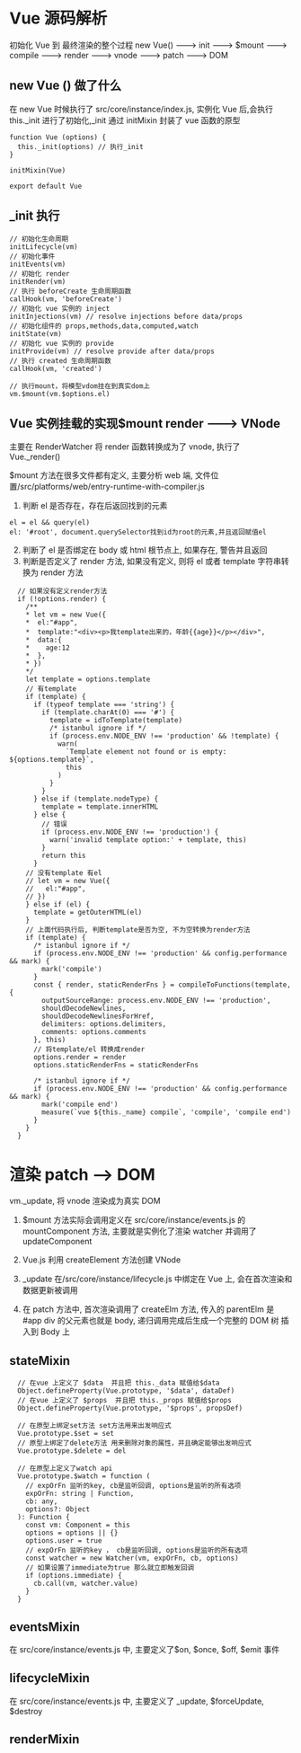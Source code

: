 # Vue 源码解析

初始化 Vue 到 最终渲染的整个过程
new Vue() ---> init ---> \$mount ---> compile ---> render ---> vnode ---> patch ---> DOM

## new Vue () 做了什么

在 new Vue 时候执行了 src/core/instance/index.js, 实例化 Vue 后,会执行 this.\_init 进行了初始化,\_init 通过 initMixin 封装了 vue 函数的原型

```
function Vue (options) {
  this._init(options) // 执行_init
}

initMixin(Vue)

export default Vue
```

## \_init 执行

```
// 初始化生命周期
initLifecycle(vm)
// 初始化事件
initEvents(vm)
// 初始化 render
initRender(vm)
// 执行 beforeCreate 生命周期函数
callHook(vm, 'beforeCreate')
// 初始化 vue 实例的 inject
initInjections(vm) // resolve injections before data/props
// 初始化组件的 props,methods,data,computed,watch
initState(vm)
// 初始化 vue 实例的 provide
initProvide(vm) // resolve provide after data/props
// 执行 created 生命周期函数
callHook(vm, 'created')

// 执行mount，将模型vdom挂在到真实dom上
vm.$mount(vm.$options.el)
```

## Vue 实例挂载的实现\$mount render ---> VNode

主要在 RenderWatcher 将 render 函数转换成为了 vnode, 执行了 Vue.\_render()

\$mount 方法在很多文件都有定义, 主要分析 web 端, 文件位置/src/platforms/web/entry-runtime-with-compiler.js

1. 判断 el 是否存在，存在后返回找到的元素

```
el = el && query(el)
el: '#root', document.querySelector找到id为root的元素,并且返回赋值el
```

2. 判断了 el 是否绑定在 body 或 html 根节点上, 如果存在, 警告并且返回
3. 判断是否定义了 render 方法, 如果没有定义, 则将 el 或者 template 字符串转换为 render 方法

```
  // 如果没有定义render方法
  if (!options.render) {
    /**
    * let vm = new Vue({
    *  el:"#app",
    *  template:"<div><p>我template出来的，年龄{{age}}</p></div>",
    *  data:{
    *    age:12
    *  },
    * })
    */
    let template = options.template
    // 有template
    if (template) {
      if (typeof template === 'string') {
        if (template.charAt(0) === '#') {
          template = idToTemplate(template)
          /* istanbul ignore if */
          if (process.env.NODE_ENV !== 'production' && !template) {
            warn(
              `Template element not found or is empty: ${options.template}`,
              this
            )
          }
        }
      } else if (template.nodeType) {
        template = template.innerHTML
      } else {
        // 错误
        if (process.env.NODE_ENV !== 'production') {
          warn('invalid template option:' + template, this)
        }
        return this
      }
    // 没有template 有el
    // let vm = new Vue({
    //   el:"#app",
    // })
    } else if (el) {
      template = getOuterHTML(el)
    }
    // 上面代码执行后, 判断template是否为空, 不为空转换为render方法
    if (template) {
      /* istanbul ignore if */
      if (process.env.NODE_ENV !== 'production' && config.performance && mark) {
        mark('compile')
      }
      const { render, staticRenderFns } = compileToFunctions(template, {
        outputSourceRange: process.env.NODE_ENV !== 'production',
        shouldDecodeNewlines,
        shouldDecodeNewlinesForHref,
        delimiters: options.delimiters,
        comments: options.comments
      }, this)
      // 将template/el 转换成render
      options.render = render
      options.staticRenderFns = staticRenderFns

      /* istanbul ignore if */
      if (process.env.NODE_ENV !== 'production' && config.performance && mark) {
        mark('compile end')
        measure(`vue ${this._name} compile`, 'compile', 'compile end')
      }
    }
  }
```

# 渲染 patch --> DOM

vm.\_update, 将 vnode 渲染成为真实 DOM

1. \$mount 方法实际会调用定义在 src/core/instance/events.js 的 mountComponent 方法, 主要就是实例化了渲染 watcher 并调用了 updateComponent

2. Vue.js 利用 createElement 方法创建 VNode

3. \_update 在/src/core/instance/lifecycle.js 中绑定在 Vue 上, 会在首次渲染和数据更新被调用

4. 在 patch 方法中, 首次渲染调用了 createElm 方法, 传入的 parentElm 是#app div 的父元素也就是 body, 递归调用完成后生成一个完整的 DOM 树 插入到 Body 上

## stateMixin

```
  // 在vue 上定义了 $data  并且把 this._data 赋值给$data
  Object.defineProperty(Vue.prototype, '$data', dataDef)
  // 在vue 上定义了 $props  并且把 this._props 赋值给$props
  Object.defineProperty(Vue.prototype, '$props', propsDef)

  // 在原型上绑定set方法 set方法用来出发响应式
  Vue.prototype.$set = set
  // 原型上绑定了delete方法 用来删除对象的属性，并且确定能够出发响应式
  Vue.prototype.$delete = del

  // 在原型上定义了watch api
  Vue.prototype.$watch = function (
    // expOrFn 监听的key, cb是监听回调, options是监听的所有选项
    expOrFn: string | Function,
    cb: any,
    options?: Object
  ): Function {
    const vm: Component = this
    options = options || {}
    options.user = true
    // expOrFn 监听的key ， cb是监听回调, options是监听的所有选项
    const watcher = new Watcher(vm, expOrFn, cb, options)
    // 如果设置了immediate为true 那么就立即触发回调
    if (options.immediate) {
      cb.call(vm, watcher.value)
    }
  }
```

## eventsMixin

在 src/core/instance/events.js 中, 主要定义了$on, $once, $off, $emit 事件

## lifecycleMixin

在 src/core/instance/events.js 中, 主要定义了 \_update, $forceUpdate, $destroy

## renderMixin
